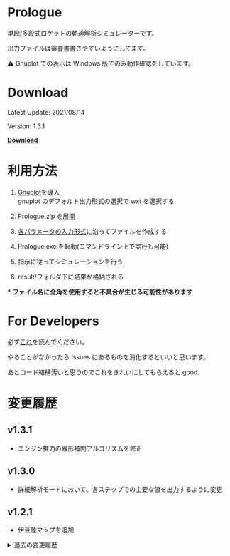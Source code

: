 # Prologue

単段/多段式ロケットの軌道解析シミュレーターです。

出力ファイルは審査書書きやすいようにしてます。

:warning: Gnuplot での表示は Windows 版でのみ動作確認をしています。

# Download

Latest Update: 2021/08/14

Version: 1.3.1

[**Download**](https://github.com/FROM-THE-EARTH/Prologue/releases)

# 利用方法

1. [Gnuplot](https://sourceforge.net/projects/gnuplot/files/gnuplot/5.2.8/)を導入<br>
   gnuplot のデフォルト出力形式の選択で wxt を選択する

2. Prologue.zip を展開

3. [各パラメータの入力形式](https://github.com/FROM-THE-EARTH/Prologue/blob/master/docs/INPUT.md)に沿ってファイルを作成する

4. Prologue.exe を起動(コマンドライン上で実行も可能)

5. 指示に従ってシミュレーションを行う

6. result/フォルダ下に結果が格納される

**\* ファイル名に全角を使用すると不具合が生じる可能性があります**

# For Developers

必ず[これ](https://github.com/FROM-THE-EARTH/Prologue/blob/master/docs/DEVELOPMENT.md)を読んでください。

やることがなかったら Issues にあるものを消化するといいと思います。

あとコード結構汚いと思うのでこれをきれいにしてもらえると good.

# 変更履歴

## v1.3.1

- エンジン推力の線形補間アルゴリズムを修正

## v1.3.0

- 詳細解析モードにおいて、各ステップでの主要な値を出力するように変更

## v1.2.1

- 伊豆陸マップを追加

<details>
<summary>過去の変更履歴</summary>

## v1.2.0

- 圧力中心傾斜、抗力係数傾斜を計算に含むように変更
- 機体速度に対する圧力中心（傾斜），抗力係数（傾斜），法線力係数　を入力するを追加(input/airspeed_param/\*\*.csv として保存する。指定しない場合は諸元 JSON の定数を用いる。傾斜は指定されていない場合 0 となる。)
- 機体諸元 json ファイルに有効でない値がある場合にエラーを出力するように変更
- 伊豆海の緯度経度情報を設定

## v1.1.1

- 抗力係数の向きを修正
- 風向風速ファイルにヘッダを追加

## v1.1.0

- 伊豆海マップを追加

## v1.0.1

- 弾道シミュレーションモードで最高高度時刻が取得できない不具合を修正

## v1.0.0

- リリース

</details>
